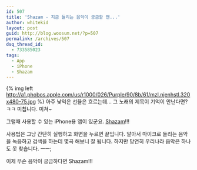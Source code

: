 ```yaml
---
id: 507
title: 'Shazam - 지금 들리는 음악이 궁금할 땐...'
author: whitekid
layout: post
guid: http://blog.woosum.net/?p=507
permalink: /archives/507
dsq_thread_id:
  - 733585023
tags:
  - App
  - iPhone
  - Shazam
---
```

{% img left http://a1.phobos.apple.com/us/r1000/026/Purple/90/8b/61/mzl.njenhstl.320x480-75.jpg %}
아주 낯익은 선율은 흐르는데... 그 노래의 제목이 기억이 안난다면? ㅋㅋ 미칩니다. 미쳐~

그럴때 사용할 수 있는 iPhone용 앱이 있군요. [Shazam][1]!!!

사용법은 그냥 간단히 실행하고 화면을 누르면 끝입니다. 알아서 마이크로 들리는 음악을 녹음하고 검색을 하는데 몇곡 해보니 잘 됩니다. 하지만 당연히 우리나라 음악은 하나도 못 찾습니다. ㅡㅡ;

이제 무슨 음악이 궁금하다면 Shazam!!!

 [1]: http://itunes.apple.com/app/shazam/id284993459?mt=8